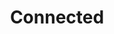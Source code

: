 ---
layout: post
title:  "Connected"
tags: "data web native visualization"
thumb: connected.jpg
desc: "A visualization of the future of the connected car"
style: last
featured: true
---